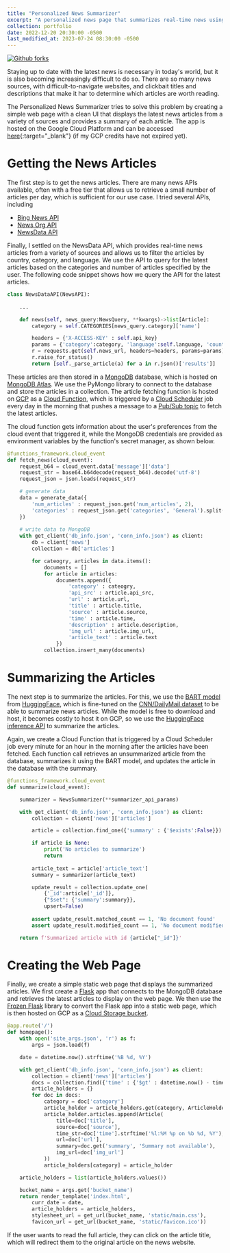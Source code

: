 ```yaml
---
title: "Personalized News Summarizer"
excerpt: "A personalized news page that summarizes real-time news using the BART model from HuggingFace, using a MongoDB backend and hosted on Google Cloud Platform"
collection: portfolio
date: 2022-12-20 20:30:00 -0500
last_modified_at: 2023-07-24 08:30:00 -0500
---
```

[![Github forks][gh-fork-shield]][github-repo]

Staying up to date with the latest news is necessary in today's world, but it is 
also becoming increasingly difficult to do so. There are so many news sources, 
with difficult-to-navigate websites, and clickbait titles and descriptions that
make it har to determine which articles are worth reading.

The Personalized News Summarizer tries to solve this problem by creating a 
simple web page with a clean UI that displays the latest news articles from a 
variety of sources and provides a summary of each article. The app is 
hosted on the Google Cloud Platform and can be accessed [here][1]{:target="_blank"}
(if my GCP credits have not expired yet).

# Getting the News Articles

The first step is to get the news articles. There are many news APIs available, 
often with a free tier that allows us to retrieve a small number of articles per
day, which is sufficient for our use case. I tried several APIs, including

- [Bing News API][2]
- [News Org API][3]
- [NewsData API][4]

Finally, I settled on the NewsData API, which provides real-time news articles 
from a variety of sources and allows us to filter the articles by country, 
category, and language. We use the API to query for the latest articles based on
the categories and number of articles specified by the user. The following code
snippet shows how we query the API for the latest articles.

```python
class NewsDataAPI(NewsAPI):
    
    ...

    def news(self, news_query:NewsQuery, **kwargs)->list[Article]:
        category = self.CATEGORIES[news_query.category]['name']

        headers = {'X-ACCESS-KEY' : self.api_key}
        params = {'category':category, 'language':self.language, 'country':self.country}
        r = requests.get(self.news_url, headers=headers, params=params)
        r.raise_for_status()
        return [self._parse_article(a) for a in r.json()['results']]
```

These articles are then stored in a [MongoDB][5] database, which is hosted on 
[MongoDB Atlas][6]. We use the PyMongo library to connect to the database and 
store the articles in a collection. The article fetching function is hosted on 
[GCP][7] as a [Cloud Function][8], which is triggered by a [Cloud Scheduler][9]
job every day in the morning that pushes a message to a [Pub/Sub topic][10] 
to fetch the latest articles.

The cloud function gets information about the user's preferences from the
cloud event that triggered it, while the MongoDB credentials are provided as
environment variables by the function's secret manager, as shown below.

```python
@functions_framework.cloud_event
def fetch_news(cloud_event):
    request_b64 = cloud_event.data['message']['data']
    request_str = base64.b64decode(request_b64).decode('utf-8')
    request_json = json.loads(request_str)

    # generate data
    data = generate_data({
        'num_articles' : request_json.get('num_articles', 2),
        'categories' : request_json.get('categories', 'General').split(',')
    })
    
    # write data to MongoDB
    with get_client('db_info.json', 'conn_info.json') as client:
        db = client['news']
        collection = db['articles']

        for cateogry, articles in data.items():
            documents = []
            for article in articles:
                documents.append({
                    'category' : cateogry,
                    'api_src' : article.api_src,
                    'url' : article.url,
                    'title' : article.title,
                    'source' : article.source,
                    'time' : article.time,
                    'description' : article.description,
                    'img_url' : article.img_url,
                    'article_text' : article.text
                })
            collection.insert_many(documents)
```

# Summarizing the Articles

The next step is to summarize the articles. For this, we use the [BART model][11]
from [HuggingFace][12], which is fine-tuned on the [CNN/DailyMail dataset][13] 
to be able to summarize news articles. While the model is free to download and 
host, it becomes costly to host it on GCP, so we use the [HuggingFace inference API][14]
to summarize the articles.

Again, we create a Cloud Function that is triggered by a Cloud Scheduler job every 
minute for an hour in the morning after the articles have been fetched. Each 
function call retrieves an unsummarized article from the database, summarizes it
using the BART model, and updates the article in the database with the summary.

```python
@functions_framework.cloud_event
def summarize(cloud_event):

    summarizer = NewsSummarizer(**summarizer_api_params)

    with get_client('db_info.json', 'conn_info.json') as client:
        collection = client['news']['articles']

        article = collection.find_one({'summary' : {'$exists':False}})

        if article is None:
            print('No articles to summarize')
            return
        
        article_text = article['article_text']
        summary = summarizer(article_text)

        update_result = collection.update_one(
            {'_id':article['_id']}, 
            {"$set": {'summary':summary}},
            upsert=False)
        
        assert update_result.matched_count == 1, 'No document found'
        assert update_result.modified_count == 1, 'No document modified'

    return f'Summarized article with id {article["_id"]}'
```

# Creating the Web Page

Finally, we create a simple static web page that displays the summarized articles. 
We first create a [Flask][15] app that connects to the MongoDB database and 
retrieves the latest articles to display on the web page. We then use the 
[Frozen Flask][16] library to convert the Flask app into a static web page, 
which is then hosted on GCP as a [Cloud Storage bucket][17].

```python
@app.route('/')
def homepage():
    with open('site_args.json', 'r') as f:
        args = json.load(f)

    date = datetime.now().strftime('%B %d, %Y')

    with get_client('db_info.json', 'conn_info.json') as client:
        collection = client['news']['articles']
        docs = collection.find({'time' : {'$gt' : datetime.now() - timedelta(days=1)}})
        article_holders = {}
        for doc in docs:
            category = doc['category']
            article_holder = article_holders.get(category, ArticleHolder(category, []))
            article_holder.articles.append(Article(
                title=doc['title'],
                source=doc['source'],
                time_str=doc['time'].strftime('%l:%M %p on %b %d, %Y'),
                url=doc['url'],
                summary=doc.get('summary', 'Summary not available'),
                img_url=doc['img_url']
            ))
            article_holders[category] = article_holder

    article_holders = list(article_holders.values())

    bucket_name = args.get('bucket_name')
    return render_template('index.html',
        curr_date = date,
        article_holders = article_holders,
        stylesheet_url = get_url(bucket_name, 'static/main.css'),
        favicon_url = get_url(bucket_name, 'static/favicon.ico'))
```

If the user wants to read the full article, they can click on the article title,
which will redirect them to the original article on the news website. 

<!-- Links -->
[gh-fork-shield]: <https://img.shields.io/github/forks/kartik727/ml-projects.svg?style=social&label=Fork&maxAge=2592000>
[github-repo]: <https://github.com/kartik727/ml-projects/tree/master/personalized-news-summarizer> "Github repository"
[1]: <https://storage.googleapis.com/news-site-holder-bucket/build/index.html> "Personalized News Summarizer"
[2]: <https://www.microsoft.com/en-us/bing/apis/bing-news-search-api> "Bing News API"
[3]: <https://newsapi.org/> "News Org API"
[4]: <https://newsdata.io/> "NewsData API"
[5]: <https://www.mongodb.com/> "MongoDB"
[6]: <https://www.mongodb.com/atlas> "MongoDB Atlas"
[7]: <https://cloud.google.com/> "Google Cloud Platform"
[8]: <https://cloud.google.com/functions> "Cloud Functions - GCP"
[9]: <https://cloud.google.com/scheduler> "Cloud Scheduler - GCP"
[10]: <https://cloud.google.com/pubsub> "Pub/Sub - GCP"
[11]: <https://huggingface.co/facebook/bart-large-cnn> "BART model"
[12]: <https://huggingface.co/> "HuggingFace"
[13]: <https://huggingface.co/datasets/cnn_dailymail> "CNN/DailyMail dataset"
[14]: <https://huggingface.co/inference-api> "HuggingFace inference API"
[15]: <https://flask.palletsprojects.com/en/2.0.x/> "Flask"
[16]: <https://flask.palletsprojects.com/en/2.3.x/> "Frozen Flask"
[17]: <https://cloud.google.com/storage> "Cloud Storage - GCP"
